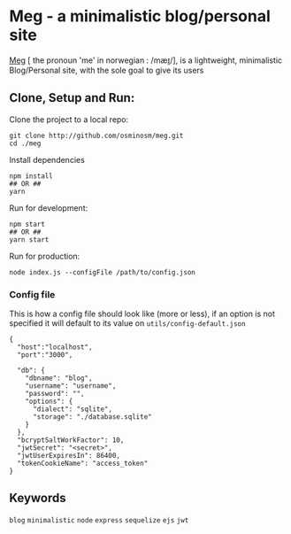 # Meg - a minimalistic blog/personal site

[Meg](https://en.wiktionary.org/wiki/meg#Norwegian_Bokm%C3%A5l) [ the pronoun 'me' in norwegian : /mæɪ̯/], is a lightweight, minimalistic Blog/Personal site, with the sole goal to give its users

## Clone, Setup and Run:

Clone the project to a local repo:

```
git clone http://github.com/osminosm/meg.git
cd ./meg
```

Install dependencies

```
npm install
## OR ##
yarn
```

Run for development:

```
npm start
## OR ##
yarn start
```

Run for production:

```
node index.js --configFile /path/to/config.json
```

### Config file

This is how a config file should look like (more or less), if an option is not specified it will default to its value on `utils/config-default.json`

```
{
  "host":"localhost",
  "port":"3000",
  
  "db": {
    "dbname": "blog",
    "username": "username",
    "password": "",
    "options": {
      "dialect": "sqlite",
      "storage": "./database.sqlite"
    }
  },
  "bcryptSaltWorkFactor": 10,
  "jwtSecret": "<secret>",
  "jwtUserExpiresIn": 86400,
  "tokenCookieName": "access_token"
}
```

## Keywords
`blog`
`minimalistic`
`node`
`express`
`sequelize`
`ejs`
`jwt`